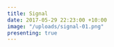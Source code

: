 ```yaml
---
title: Signal
date: 2017-05-29 22:23:00 +10:00
image: "/uploads/signal-01.png"
presenting: true
---
```


